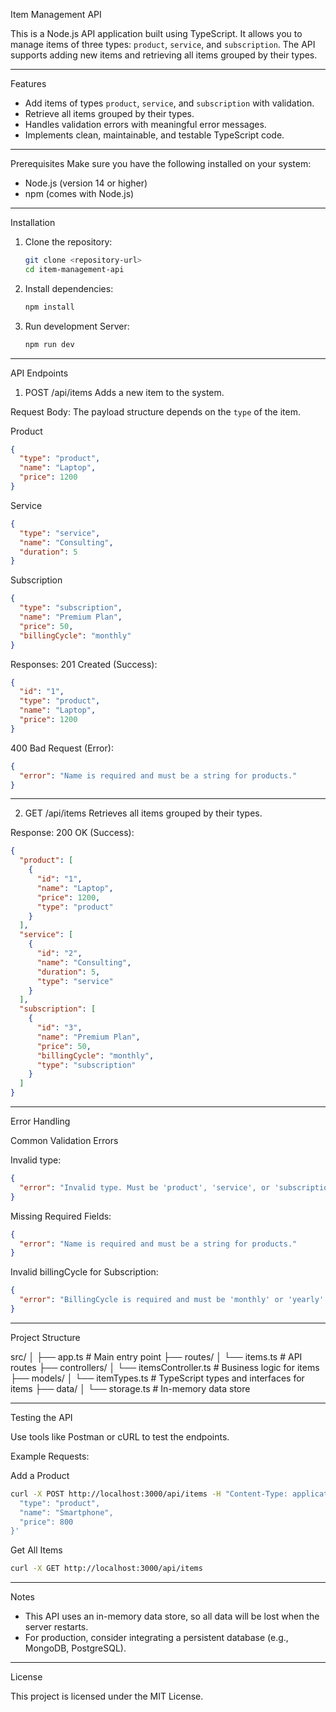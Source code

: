 
Item Management API

This is a Node.js API application built using TypeScript. It allows you to manage items of three types: `product`, `service`, and `subscription`. The API supports adding new items and retrieving all items grouped by their types.

---

Features
- Add items of types `product`, `service`, and `subscription` with validation.
- Retrieve all items grouped by their types.
- Handles validation errors with meaningful error messages.
- Implements clean, maintainable, and testable TypeScript code.

---

Prerequisites
Make sure you have the following installed on your system:
- Node.js (version 14 or higher)
- npm (comes with Node.js)

---

Installation

1. Clone the repository:
   ```bash
   git clone <repository-url>
   cd item-management-api
   ```

2. Install dependencies:
   ```bash
   npm install
   ```

3. Run development Server:
   ```bash
   npm run dev
   ```
---

API Endpoints

1. POST /api/items
Adds a new item to the system.

Request Body:
The payload structure depends on the `type` of the item.

Product
```json
{
  "type": "product",
  "name": "Laptop",
  "price": 1200
}
```

Service
```json
{
  "type": "service",
  "name": "Consulting",
  "duration": 5
}
```

Subscription
```json
{
  "type": "subscription",
  "name": "Premium Plan",
  "price": 50,
  "billingCycle": "monthly"
}
```

Responses:
201 Created (Success):
```json
{
  "id": "1",
  "type": "product",
  "name": "Laptop",
  "price": 1200
}
```
400 Bad Request (Error):
```json
{
  "error": "Name is required and must be a string for products."
}
```

---

2. GET /api/items
Retrieves all items grouped by their types.

Response:
200 OK (Success):
```json
{
  "product": [
    {
      "id": "1",
      "name": "Laptop",
      "price": 1200,
      "type": "product"
    }
  ],
  "service": [
    {
      "id": "2",
      "name": "Consulting",
      "duration": 5,
      "type": "service"
    }
  ],
  "subscription": [
    {
      "id": "3",
      "name": "Premium Plan",
      "price": 50,
      "billingCycle": "monthly",
      "type": "subscription"
    }
  ]
}
```

---

Error Handling

Common Validation Errors

Invalid type:
```json
{
  "error": "Invalid type. Must be 'product', 'service', or 'subscription'."
}
```

Missing Required Fields:
```json
{
  "error": "Name is required and must be a string for products."
}
```

Invalid billingCycle for Subscription:
```json
{
  "error": "BillingCycle is required and must be 'monthly' or 'yearly' for subscriptions."
}
```

---

Project Structure

src/
│
├── app.ts               # Main entry point
├── routes/
│   └── items.ts         # API routes
├── controllers/
│   └── itemsController.ts # Business logic for items
├── models/
│   └── itemTypes.ts     # TypeScript types and interfaces for items
├── data/
│   └── storage.ts       # In-memory data store

---

Testing the API

Use tools like Postman or cURL to test the endpoints.

Example Requests:

Add a Product
```bash
curl -X POST http://localhost:3000/api/items -H "Content-Type: application/json" -d '{
  "type": "product",
  "name": "Smartphone",
  "price": 800
}'
```

Get All Items
```bash
curl -X GET http://localhost:3000/api/items
```

---

Notes
- This API uses an in-memory data store, so all data will be lost when the server restarts.
- For production, consider integrating a persistent database (e.g., MongoDB, PostgreSQL).

---

License

This project is licensed under the MIT License.